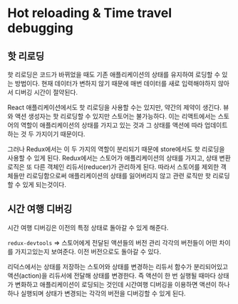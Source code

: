 # Hot reloading & Time travel debugging

## 핫 리로딩

핫 리로딩은 코드가 바뀌었을 때도 기존 애플리케이션의 상태를 유지하여 로딩할 수 있는 방법이다. 현재 데이터가 변하지 않기 때문에 매번 데이터를 새로 입력해야하지 않아서 디버깅 시간이 절약된다.

React 애플리케이션에서도 핫 리로딩을 사용할 수는 있지만, 약간의 제약이 생긴다. 뷰와 액션 생성자는 핫 리로딩할 수 있지만 스토어는 불가능하다. 이는 리액트에서는 스토어의 역할이 애플리케이션의 상태를 가지고 있는 것과 그 상태를 액션에 따라 업데이트하는 것 두 가지이기 때문이다.

그러나 Redux에서는 이 두 가지의 역할이 분리되기 때문에 store에서도 핫 리로딩을 사용할 수 있게 된다. Redux에서는 스토어가 애플리케이션의 상태를 가지고, 상태 변환 로직은 또 다른 객체인 리듀서(reducer)가 관리하게 된다. 따라서 스토어를 제외한 객체들만 리로딩함으로써 애플리케이션의 상태를 잃어버리지 않고 관련 로직만 핫 리로딩할 수 있게 되는것이다.

## 시간 여행 디버깅

시간 여행 디버깅은 이전의 특정 상태로 돌아갈 수 있게 해준다.

`redux-devtools` ⇒ 스토어에게 전달된 액션들의 버전 관리 각각의 버전들이 어떤 차이를 가지고있는지 보여준다. 이전 버전으로도 돌아갈 수 있다.

리덕스에서는 상태를 저장하는 스토어와 상태를 변경하는 리듀서 함수가 분리되어있고 액션(action)을 리듀서에 전달해 상태를 변경한다. 즉 액션이 한 번 실행될 때마다 상태가 변화하고 애플리케이션이 로딩되는 것인데 시간여행 디버깅을 이용하면 액션이 하나하나 실행되며 상태가 변경되는 각각의 버전을 디버깅할 수 있게 된다.
